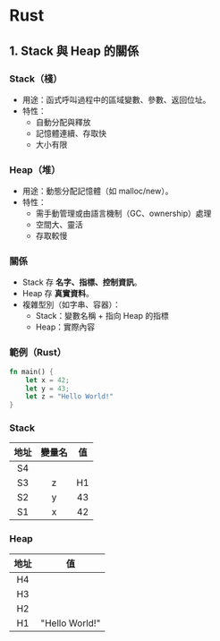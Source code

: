 # Rust

## 1. Stack 與 Heap 的關係

### Stack（棧）

-   用途：函式呼叫過程中的區域變數、參數、返回位址。
-   特性：
    -   自動分配與釋放
    -   記憶體連續、存取快
    -   大小有限

### Heap（堆）

-   用途：動態分配記憶體（如 malloc/new）。
-   特性：
    -   需手動管理或由語言機制（GC、ownership）處理
    -   空間大、靈活
    -   存取較慢

### 關係

-   Stack 存 **名字、指標、控制資訊**。
-   Heap 存 **真實資料**。
-   複雜型別（如字串、容器）：
    -   Stack：變數名稱 + 指向 Heap 的指標
    -   Heap：實際內容  

### 範例（Rust）

``` rust
fn main() {
    let x = 42;
    let y = 43;
    let z = "Hello World!"
}
```

###	**Stack**

| 地址 | 變量名 |  值  |
| :--: | :----: | :--: |
|  S4  |        |      |
|  S3  |   z    |  H1  |
|  S2  |   y    |  43  |
|  S1  |   x    |  42  |

###	**Heap**

| 地址 |       值       |
| :--: | :------------: |
|  H4  |                |
|  H3  |                |
|  H2  |                |
|  H1  | "Hello World!" |

